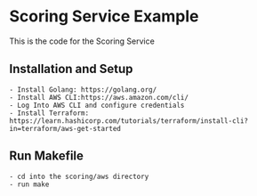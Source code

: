 # Scoring Service Example

This is the code for the Scoring Service

## Installation and Setup

    - Install Golang: https://golang.org/
    - Install AWS CLI:https://aws.amazon.com/cli/
    - Log Into AWS CLI and configure credentials
    - Install Terraform: https://learn.hashicorp.com/tutorials/terraform/install-cli?in=terraform/aws-get-started

## Run Makefile

    - cd into the scoring/aws directory
    - run make
